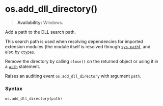 # os.add_dll_directory()

> **Availability:** Windows.

Add a path to the DLL search path.

This search path is used when resolving dependencies for imported extension modules (the module itself is resolved through [`sys.path`](/modules/sys/path.md)), and also by [`ctypes`](/modules/ctypes/).

Remove the directory by calling `close()` on the returned object or using it in a [`with`](/statements/with.md) statement.

Raises an auditing event `os.add_dll_directory` with argument `path`.

### Syntax

```python
os.add_dll_directory(path)
```